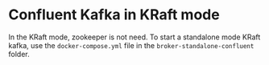 # Confluent Kafka in KRaft mode

In the KRaft mode, zookeeper is not need.
To start a standalone mode KRaft kafka, use the `docker-compose.yml` file in the `broker-standalone-confluent` folder.
